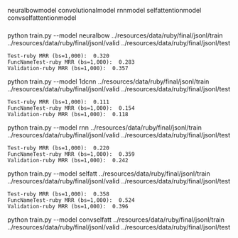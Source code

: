 neuralbowmodel
convolutionalmodel
rnnmodel
selfattentionmodel
convselfattentionmodel

### 

python train.py --model neuralbow ../resources/data/ruby/final/jsonl/train ../resources/data/ruby/final/jsonl/valid ../resources/data/ruby/final/jsonl/test

```
Test-ruby MRR (bs=1,000):  0.320
FuncNameTest-ruby MRR (bs=1,000):  0.283
Validation-ruby MRR (bs=1,000):  0.357
```

python train.py --model 1dcnn ../resources/data/ruby/final/jsonl/train ../resources/data/ruby/final/jsonl/valid ../resources/data/ruby/final/jsonl/test

```
Test-ruby MRR (bs=1,000):  0.111
FuncNameTest-ruby MRR (bs=1,000):  0.154
Validation-ruby MRR (bs=1,000):  0.118
```

python train.py --model rnn ../resources/data/ruby/final/jsonl/train ../resources/data/ruby/final/jsonl/valid ../resources/data/ruby/final/jsonl/test

```
Test-ruby MRR (bs=1,000):  0.220
FuncNameTest-ruby MRR (bs=1,000):  0.359
Validation-ruby MRR (bs=1,000):  0.242
```

python train.py --model selfatt ../resources/data/ruby/final/jsonl/train ../resources/data/ruby/final/jsonl/valid ../resources/data/ruby/final/jsonl/test

```
Test-ruby MRR (bs=1,000):  0.358
FuncNameTest-ruby MRR (bs=1,000):  0.524
Validation-ruby MRR (bs=1,000):  0.396
```

python train.py --model convselfatt ../resources/data/ruby/final/jsonl/train ../resources/data/ruby/final/jsonl/valid ../resources/data/ruby/final/jsonl/test

```
```
